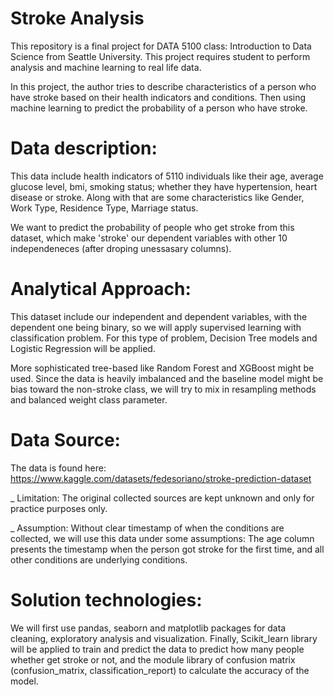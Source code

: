 # Stroke Analysis
This repository is a final project for DATA 5100 class: Introduction to Data Science from Seattle University. This project requires student to perform analysis and machine learning to real life data. 

In this project, the author tries to describe characteristics of a person who have stroke based on their health indicators and conditions. Then using machine learning to predict the probability of a person who have stroke.

# Data description:
This data include health indicators of 5110 individuals like their age, average glucose level, bmi, smoking status; whether they have hypertension, heart disease or stroke. Along with that are some characteristics like Gender, Work Type, Residence Type, Marriage status. 

We want to predict the probability of people who get stroke from this dataset, which make 'stroke' our dependent variables with other 10 independeneces (after droping unessasary columns).

# Analytical Approach:
This dataset include our independent and dependent variables, with the dependent one being binary, so we will apply supervised learning with classification problem.
For this type of problem, Decision Tree models and Logistic Regression will be applied. 

More sophisticated tree-based like Random Forest and XGBoost might be used.
Since the data is heavily imbalanced and the baseline model might be bias toward the non-stroke class, we will try to mix in resampling methods and balanced weight class parameter.

# Data Source:
The data is found here: https://www.kaggle.com/datasets/fedesoriano/stroke-prediction-dataset

_ Limitation: The original collected sources are kept unknown and only for practice purposes only.

_ Assumption: Without clear timestamp of when the conditions are collected, we will use this data under some assumptions: The age column presents the timestamp when the person got stroke for the first time, and all other conditions are underlying conditions.

# Solution technologies:
We will first use pandas, seaborn and matplotlib packages for data cleaning, exploratory analysis and visualization. Finally, Scikit_learn library will be applied to train and predict the data to predict how many people whether get stroke or not, and the module library of confusion matrix (confusion_matrix, classification_report) to calculate the accuracy of the model.


